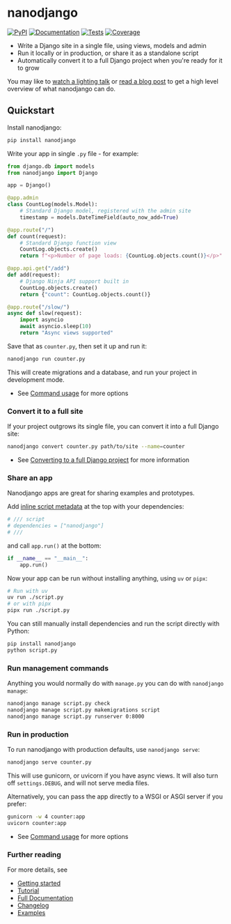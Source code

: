 # nanodjango

[![PyPI](https://img.shields.io/pypi/v/nanodjango.svg)](https://pypi.org/project/nanodjango/)
[![Documentation](https://readthedocs.org/projects/nanodjango/badge/?version=latest)](https://nanodjango.readthedocs.io/en/latest/)
[![Tests](https://github.com/radiac/nanodjango/actions/workflows/ci.yml/badge.svg)](https://github.com/radiac/nanodjango/actions/workflows/ci.yml)
[![Coverage](https://codecov.io/gh/radiac/nanodjango/branch/main/graph/badge.svg?token=BCNM45T6GI)](https://codecov.io/gh/radiac/nanodjango)

* Write a Django site in a single file, using views, models and admin
* Run it locally or in production, or share it as a standalone script
* Automatically convert it to a full Django project when you're ready for it to grow

You may like to [watch a lighting talk](https://www.youtube.com/watch?v=ctCnTz8B32c&t=20s) or [read a blog post](https://lincolnloop.com/blog/single-file-apps-with-nanodjango/) to get a high level overview of what nanodjango can do.


## Quickstart

Install nanodjango:

```sh
pip install nanodjango
```

Write your app in single `.py` file - for example:

```python
from django.db import models
from nanodjango import Django

app = Django()

@app.admin
class CountLog(models.Model):
    # Standard Django model, registered with the admin site
    timestamp = models.DateTimeField(auto_now_add=True)

@app.route("/")
def count(request):
    # Standard Django function view
    CountLog.objects.create()
    return f"<p>Number of page loads: {CountLog.objects.count()}</p>"

@app.api.get("/add")
def add(request):
    # Django Ninja API support built in
    CountLog.objects.create()
    return {"count": CountLog.objects.count()}

@app.route("/slow/")
async def slow(request):
    import asyncio
    await asyncio.sleep(10)
    return "Async views supported"
```

Save that as `counter.py`, then set it up and run it:

```sh
nanodjango run counter.py
```

This will create migrations and a database, and run your project in development mode.

* See [Command usage](https://nanodjango.readthedocs.io/en/latest/usage.html)
  for more options

### Convert it to a full site

If your project outgrows its single file, you can convert it into a full Django site:

```sh
nanodjango convert counter.py path/to/site --name=counter
```

* See
  [Converting to a full Django project](https://nanodjango.readthedocs.io/en/latest/convert.html)
  for more information


### Share an app

Nanodjango apps are great for sharing examples and prototypes.

Add [inline script metadata](https://peps.python.org/pep-0723/) at the top with your
dependencies:

```python
# /// script
# dependencies = ["nanodjango"]
# ///
```

and call `app.run()` at the bottom:

```python
if __name__ == "__main__":
    app.run()
```

Now your app can be run without installing anything, using `uv` or `pipx`:

```sh
# Run with uv
uv run ./script.py
# or with pipx
pipx run ./script.py
```

You can still manually install dependencies and run the script directly with Python:

```sh
pip install nanodjango
python script.py
```


### Run management commands

Anything you would normally do with `manage.py` you can do with `nanodjango manage`:
```sh
nanodjango manage script.py check
nanodjango manage script.py makemigrations script
nanodjango manage script.py runserver 0:8000
```


### Run in production

To run nanodjango with production defaults, use ``nanodjango serve``:
```sh
nanodjango serve counter.py
```

This will use gunicorn, or uvicorn if you have async views. It will also turn off
`settings.DEBUG`, and will not serve media files.

Alternatively, you can pass the app directly to a WSGI or ASGI server if you prefer:
```sh
gunicorn -w 4 counter:app
uvicorn counter:app
```
* See [Command usage](https://nanodjango.readthedocs.io/en/latest/usage.html)
  for more options

### Further reading

For more details, see

* [Getting started](https://nanodjango.readthedocs.io/en/latest/get_started.html)
* [Tutorial](https://nanodjango.readthedocs.io/en/latest/tutorial.html)
* [Full Documentation](https://nanodjango.readthedocs.io/en/latest/index.html)
* [Changelog](https://nanodjango.readthedocs.io/en/latest/changelog.html)
* [Examples](https://github.com/radiac/nanodjango/tree/main/examples)

